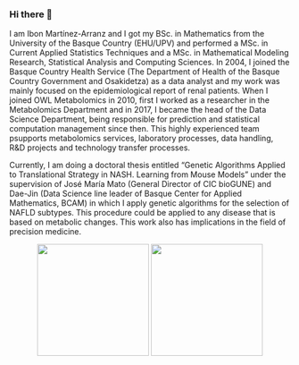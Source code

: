 ### Hi there 👋

I am Ibon Martínez-Arranz and I got my BSc. in Mathematics from the University of the Basque Country (EHU/UPV) and performed a MSc. in Current Applied Statistics Techniques and a MSc. in Mathematical Modeling Research, Statistical Analysis and Computing Sciences. In 2004, I joined the Basque Country Health Service (The Department of Health of the Basque Country Government and Osakidetza) as a data analyst and my work was mainly focused on the epidemiological report of renal patients. When I joined OWL Metabolomics in 2010, first I worked as a researcher in the Metabolomics Department and in 2017, I became the head of the Data Science Department, being responsible for prediction and statistical computation management since then. This highly experienced team psupports metabolomics services, laboratory processes, data handling, R&D projects and technology transfer processes.

Currently, I am doing a doctoral thesis entitled “Genetic Algorithms Applied to Translational Strategy in NASH. Learning from Mouse Models” under the supervision of José María Mato (General Director of CIC bioGUNE) and Dae-Jin (Data Science line leader of Basque Center for Applied Mathematics, BCAM) in which I apply genetic algorithms for the selection of NAFLD subtypes. This procedure could be applied to any disease that is based on metabolic changes. This work also has implications in the field of precision medicine.

<!--
**imarranz/imarranz** is a ✨ _special_ ✨ repository because its `README.md` (this file) appears on your GitHub profile.

Here are some ideas to get you started:

- 🔭 I’m currently working on ...
- 🌱 I’m currently learning ...
- 👯 I’m looking to collaborate on ...
- 🤔 I’m looking for help with ...
- 💬 Ask me about ...
- 📫 How to reach me: ...
- 😄 Pronouns: ...
- ⚡ Fun fact: ...

[![trophy](https://github-profile-trophy.vercel.app/?username=imarranz)](https://github.com/imarranz/github-profile-trophy)
-->

<p align = "center">
  <img src = "https://github-readme-stats.vercel.app/api/top-langs/?username=imarranz&layout=compact&theme=dark&hide_border=true" height = 200>
  <img src = "https://github-readme-stats.vercel.app/api?username=imarranz&show_icons=true&hide_border=true&theme=dark" height = 200>
</p>
